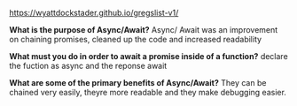 https://wyattdockstader.github.io/gregslist-v1/

<b>What is the purpose of Async/Await?</b>
Async/ Await was an improvement on chaining promises, cleaned up the code and increased readability

<b>What must you do in order to await a promise inside of a function?</b>
declare the fuction as async and the reponse await

<b>What are some of the primary benefits of Async/Await?</b>
They can be chained very easily, theyre more readable and they make debugging easier.